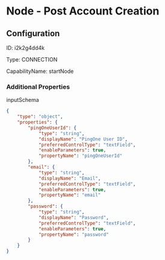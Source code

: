 # Node - Post Account Creation
## Configuration
ID:  i2k2g4dd4k

Type: CONNECTION 

CapabilityName: startNode






### Additional Properties
inputSchema
```json 
{
	"type": "object",
	"properties": {
		"pingOneUserId": {
			"type": "string",
			"displayName": "PingOne User ID",
			"preferredControlType": "textField",
			"enableParameters": true,
			"propertyName": "pingOneUserId"
		},
		"email": {
			"type": "string",
			"displayName": "Email",
			"preferredControlType": "textField",
			"enableParameters": true,
			"propertyName": "email"
		},
		"password": {
			"type": "string",
			"displayName": "Password",
			"preferredControlType": "textField",
			"enableParameters": true,
			"propertyName": "password"
		}
	}
}
```




